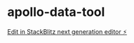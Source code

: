 # apollo-data-tool

[Edit in StackBlitz next generation editor ⚡️](https://stackblitz.com/~/github.com/kagrawal29/apollo-data-tool)